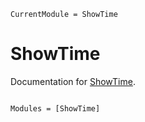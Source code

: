 ```@meta
CurrentModule = ShowTime
```

# ShowTime

Documentation for [ShowTime](https://github.com/sbuercklin/ShowTime.jl).

```@index
```

```@autodocs
Modules = [ShowTime]
```
